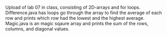 Upload of lab 07 in class, consisting of 2D-arrays and for loops. Difference.java has loops go through the array to find the average of each row and prints which row had the lowest and the highest average. Magic.java is an magic sqaure array and prints the sum of the rows, columns, and diagonal values. 
